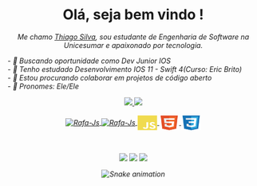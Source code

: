 <h1 align="center">Olá, seja bem vindo !</h1><i>
<p align="center"> Me chamo <a href="https://www.linkedin.com/in/thiago-silva-da-costa/"><i>Thiago Silva</i></a>, sou estudante de Engenharia de Software na Unicesumar e apaixonado por tecnologia.</h1><p align="left">
- 🔭 Buscando oportunidade como Dev Junior IOS<br>
- 🌱 Tenho estudado Desenvolvimento IOS 11 - Swift 4(Curso: Eric Brito)<br>
- 👯 Estou procurando colaborar em projetos de código aberto<br>
- 👨 Pronomes: Ele/Ele

<div align="center">
  <a href="https://github.com/thsilv">
  <img height="180em" src="https://github-readme-stats.vercel.app/api?username=thsilv&show_icons=true&theme=dark&include_all_commits=true&count_private=true"/>
  <img height="180em" src="https://github-readme-stats.vercel.app/api/top-langs/?username=thsilv&layout=compact&langs_count=7&theme=dark"/>
</div>
<div align="center" valign="top"><br>
  <img align="center" alt="Rafa-Js" height="30" width="40" src="https://cdn.jsdelivr.net/gh/devicons/devicon/icons/swift/swift-original.svg">
  <img align="center" alt="Rafa-Js" height="30" width="40" src="https://cdn.jsdelivr.net/gh/devicons/devicon/icons/java/java-original.svg">
  <img align="center" alt="Rafa-Js" height="30" width="40" src="https://raw.githubusercontent.com/devicons/devicon/master/icons/javascript/javascript-plain.svg">
  <img align="center" alt="Rafa-HTML" height="30" width="40" src="https://raw.githubusercontent.com/devicons/devicon/master/icons/html5/html5-original.svg">
  <img align="center" alt="Rafa-CSS" height="30" width="40" src="https://raw.githubusercontent.com/devicons/devicon/master/icons/css3/css3-original.svg">
</div><br>
  
  ##
 
<div align="center">
<a href="https://www.linkedin.com/in/thiago-silva-da-costa" target="_blank"><img src="https://img.shields.io/badge/-LinkedIn-%230077B5?style=for-the-badge&logo=linkedin&logoColor=white" target="_blank"></a> 
<a href = "mailto:t.silvaemp@gmail.com"><img src="https://img.shields.io/badge/Gmail-D14836?style=for-the-badge&logo=gmail&logoColor=white"></a>
<a href="https://discord.gg/wagxzStdcR" target="_blank"><img src="https://img.shields.io/badge/Discord-7289DA?style=for-the-badge&logo=discord&logoColor=white" target="_blank"></a>

![Snake animation](https://github.com/thsilv/thsilv/blob/output/github-contribution-grid-snake.svg)
 
</div>

